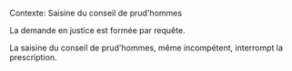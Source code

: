 Contexte: Saisine du conseil de prud'hommes

La demande en justice est formée par requête.

La saisine du conseil de prud'hommes, même incompétent, interrompt la prescription.